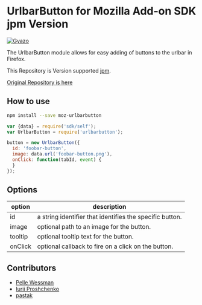 UrlbarButton for Mozilla Add-on SDK jpm Version
=======

[![Gyazo](https://i.gyazo.com/8fbc996cf9c11cfdcb3efc0d7855bb6c.png)](https://gyazo.com/8fbc996cf9c11cfdcb3efc0d7855bb6c)

The UrlbarButton module allows for easy adding of buttons to the urlbar in Firefox.

This Repository is Version supported [jpm](https://github.com/mozilla/jpm).

[Original Repository is here](https://github.com/voxpelli/moz-urlbarbutton)

## How to use

```bash
npm install --save moz-urlbarbutton
```

```js
var {data} = require('sdk/self');
var UrlbarButton = require('urlbarbutton');

button = new UrlbarButton({
  id: 'foobar-button',
  image: data.url('foobar-button.png'),
  onClick: function(tabId, event) {
  }
});
```


## Options

| option       | description
|---------------|---------------
| id        | a string identifier that identifies the specific button.
| image     | optional path to an image for the button.
| tooltip   | optional tooltip text for the button.
| onClick   | optional callback to fire on a click on the button.


## Contributors

* [Pelle Wessman](http://kodfabrik.se/)
* [Iurii Proshchenko](https://github.com/SpeCT/)
* [pastak](http://pastak.hatenablog.com)
